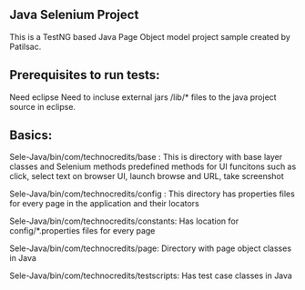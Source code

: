## Java Selenium Project

This is a TestNG based Java Page Object model project sample created by Patilsac.

## Prerequisites to run tests:
Need eclipse
Need to incluse external jars /lib/* files to the java project source in eclipse.

## Basics:

Sele-Java/bin/com/technocredits/base : 
This is directory with base layer classes and Selenium methods predefined methods for UI funcitons such as click, select text on browser UI, launch browse and URL, take screenshot

Sele-Java/bin/com/technocredits/config : 
This directory has properties files for every page in the application and their locators

Sele-Java/bin/com/technocredits/constants:
Has location for config/*.properties files for every page

Sele-Java/bin/com/technocredits/page:
Directory with page object classes in Java

Sele-Java/bin/com/technocredits/testscripts:
Has test case classes in Java

